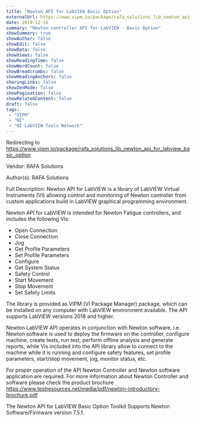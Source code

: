 ```yaml
---
title: "Newton API for LabVIEW Basic Option"
externalUrl: https://www.vipm.io/package/rafa_solutions_lib_newton_api_for_labview_basic_option
date: 2019-12-16
summary: "Newton controller API for LabVIEW - Basic Option"
showSummary: true
showAuthor: false
showEdit: false
showData: false
showViews: false
showReadingTime: false
showWordCount: false
showBreadcrumbs: false
showHeadingAnchors: false
sharingLinks: false
showZenMode: false
showPagination: false
showRelatedContent: false
draft: false
tags:
 - "VIPM"
 - "NI"
 - "NI LabVIEW Tools Network"
---
```


Redirecting to https://www.vipm.io/package/rafa_solutions_lib_newton_api_for_labview_basic_option

Vendor: RAFA Solutions

Author(s): RAFA Solutions
 
Full Description:
Newton API for LabVIEW is a library of LabVIEW Virtual Instruments (VI) allowing control and monitoring of Newton controller from custom applications build in LabVIEW graphical programming environment.

Newton API for LabVIEW is intended for Newton Fatigue controllers, and includes the following VIs:
-	Open Connection
-	Close Connection
- Jog
- Get Profile Parameters
-	Set Profile Parameters
-	Configure
-	Get System Status
-	Safety Control
-	Start Movement
-	Stop Movement
-	Set Safety Limits

The library is provided as VIPM (VI Package Manager) package, which can be installed on any computer with LabVIEW environment available. The API supports LabVIEW versions 2018 and higher.

Newton LabVIEW API operates in conjunction with Newton software, i.e. Newton software is used to deploy the firmware on the controller, configure machine, create tests, run test, perform offline analysis and generate reports, while VIs included into the API library allow to connect to the machine while it is running and configure safety features, set profile parameters, start/stop movement, jog, monitor status, etc.

For proper operation of the API Newton Controller and Newton software application are required. For more information about Newton Controller and software please check the product brochure https://www.testresources.net/media/pdf/newton-introductory-brochure.pdf

The Newton API for LabVIEW Basic Option Toolkit Supports Newton Software/Firmware version 7.5.1.